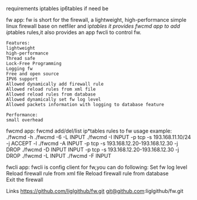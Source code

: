 requirements
	iptables
	ip6tables if need be 

fw app:
	fw is short for the firewall, a lightweight, high-performance simple linux firewall base on netfiler and ip*tables
	it provides fwcmd app to add ip*tables rules,it also provides an app fwcli to control fw.

	Features:
	lightweight
	high-performance
	Thread safe
	Lock-Free Programming
	Logging fw 
	Free and open source
	IPV6 support
	Allowed dynamically add firewall rule 
	Allowed reload rules from xml file
	Allowed reload rules from database
	Allowed dynamically set fw log level
	Allowed packets information with logging to database feature

	Performance:	 
	small overhead

fwcmd app:
	fwcmd add/del/list ip*tables rules to fw
	usage example:
	./fwcmd -h
	./fwcmd -6 -L INPUT
	./fwcmd -I INPUT -p tcp -s 193.168.11.10/24 -j ACCEPT -l
	./fwcmd -A INPUT -p tcp -s 193.168.12.20-193.168.12.30 -j DROP
	./fwcmd -D INPUT INPUT -p tcp -s 193.168.12.20-193.168.12.30 -j DROP
	./fwcmd -L INPUT
	./fwcmd -F INPUT


fwcli app:
	fwcli is config client for fw,you can do following:	
	Set fw log level
	Reload firewall rule from xml file
	Reload firewall rule from database	
	Exit the  firewall

Links
	https://github.com/liglgithub/fw.git
	git@github.com:liglgithub/fw.git
